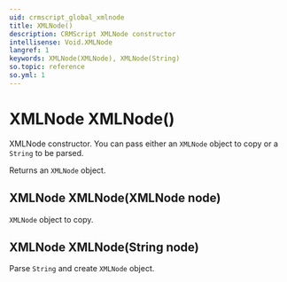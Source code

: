 ```yaml
---
uid: crmscript_global_xmlnode
title: XMLNode()
description: CRMScript XMLNode constructor
intellisense: Void.XMLNode
langref: 1
keywords: XMLNode(XMLNode), XMLNode(String)
so.topic: reference
so.yml: 1
---
```


# XMLNode XMLNode()

XMLNode constructor. You can pass either an `XMLNode` object to copy or a `String` to be parsed.

Returns an `XMLNode` object.

## XMLNode XMLNode(XMLNode node)

`XMLNode` object to copy.

## XMLNode XMLNode(String node)

Parse `String` and create `XMLNode` object.
